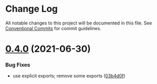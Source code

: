 # Change Log

All notable changes to this project will be documented in this file.
See [Conventional Commits](https://conventionalcommits.org) for commit guidelines.

# [0.4.0](https://github.com/alibaba/rex-design/compare/@rexd/icon@0.3.0-alpha.6...@rexd/icon@0.4.0) (2021-06-30)


### Bug Fixes

* use explicit exports; remove some exports ([03b4d0f](https://github.com/alibaba/rex-design/commit/03b4d0f4a8b32bfb3cc44848b439abdf85821053))
